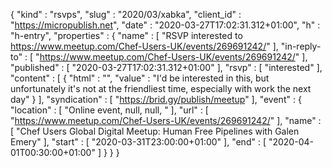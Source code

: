{
  "kind" : "rsvps",
  "slug" : "2020/03/xabka",
  "client_id" : "https://micropublish.net",
  "date" : "2020-03-27T17:02:31.312+01:00",
  "h" : "h-entry",
  "properties" : {
    "name" : [ "RSVP interested to https://www.meetup.com/Chef-Users-UK/events/269691242/" ],
    "in-reply-to" : [ "https://www.meetup.com/Chef-Users-UK/events/269691242/" ],
    "published" : [ "2020-03-27T17:02:31.312+01:00" ],
    "rsvp" : [ "interested" ],
    "content" : [ {
      "html" : "",
      "value" : "I'd be interested in this, but unfortunately it's not at the friendliest time, especially with work the next day"
    } ],
    "syndication" : [ "https://brid.gy/publish/meetup" ],
    "event" : {
      "location" : [ "Online event, null, null, " ],
      "url" : [ "https://www.meetup.com/Chef-Users-UK/events/269691242/" ],
      "name" : [ "Chef Users Global Digital Meetup: Human Free Pipelines with Galen Emery" ],
      "start" : [ "2020-03-31T23:00:00+01:00" ],
      "end" : [ "2020-04-01T00:30:00+01:00" ]
    }
  }
}
